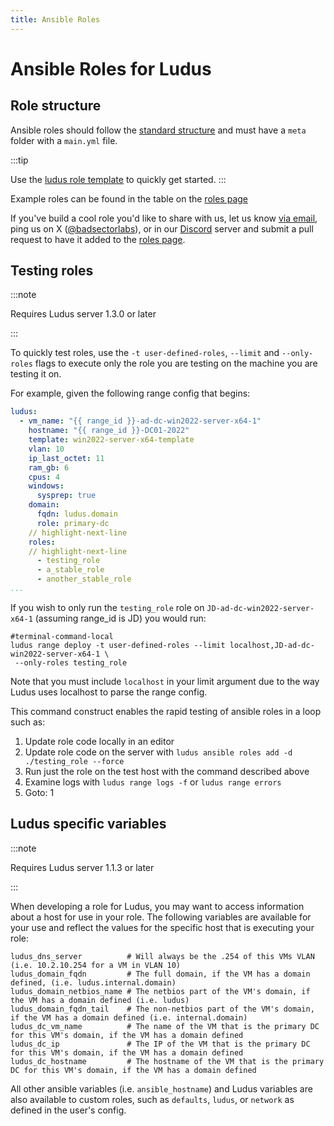 ```yaml
---
title: Ansible Roles
---
```


# Ansible Roles for Ludus

## Role structure

Ansible roles should follow the [standard structure](https://docs.ansible.com/ansible/latest/playbook_guide/playbooks_reuse_roles.html#role-directory-structure) and must have a `meta` folder with a `main.yml` file.

:::tip

Use the [ludus role template](https://github.com/badsectorlabs/ludus_ansible_role_template) to quickly get started.
:::

Example roles can be found in the table on the [roles page](../roles)

If you've build a cool role you'd like to share with us, let us know [via email](mailto:info@badsectorlabs.com), ping us on X ([@badsectorlabs](https://twitter.com/badsectorlabs)), or in our [Discord](https://discord.gg/HryzhdUSYT) server and submit a pull request to have it added to the [roles page](../roles).

## Testing roles

:::note

Requires Ludus server 1.3.0 or later

:::

To quickly test roles, use the `-t user-defined-roles`, `--limit` and `--only-roles` flags to execute only the role you are testing on the machine you are testing it on.

For example, given the following range config that begins:

```yaml
ludus:
  - vm_name: "{{ range_id }}-ad-dc-win2022-server-x64-1"
    hostname: "{{ range_id }}-DC01-2022"
    template: win2022-server-x64-template
    vlan: 10
    ip_last_octet: 11
    ram_gb: 6
    cpus: 4
    windows:
      sysprep: true
    domain:
      fqdn: ludus.domain
      role: primary-dc
    // highlight-next-line
    roles:
    // highlight-next-line
      - testing_role
      - a_stable_role
      - another_stable_role
...
```

If you wish to only run the `testing_role` role on `JD-ad-dc-win2022-server-x64-1` (assuming range_id is JD) you would run:

```shell-session
#terminal-command-local
ludus range deploy -t user-defined-roles --limit localhost,JD-ad-dc-win2022-server-x64-1 \
 --only-roles testing_role
```

Note that you must include `localhost` in your limit argument due to the way Ludus uses localhost to parse the range config.

This command construct enables the rapid testing of ansible roles in a loop such as:

1. Update role code locally in an editor
2. Update role code on the server with `ludus ansible roles add -d ./testing_role --force`
3. Run just the role on the test host with the command described above
4. Examine logs with `ludus range logs -f` or `ludus range errors`
5. Goto: 1

## Ludus specific variables

:::note

Requires Ludus server 1.1.3 or later

:::

When developing a role for Ludus, you may want to access information about a host for use in your role.
The following variables are available for your use and reflect the values for the specific host that is executing your role:

```
ludus_dns_server          # Will always be the .254 of this VMs VLAN (i.e. 10.2.10.254 for a VM in VLAN 10)
ludus_domain_fqdn         # The full domain, if the VM has a domain defined, (i.e. ludus.internal.domain)
ludus_domain_netbios_name # The netbios part of the VM's domain, if the VM has a domain defined (i.e. ludus)
ludus_domain_fqdn_tail    # The non-netbios part of the VM's domain, if the VM has a domain defined (i.e. internal.domain)
ludus_dc_vm_name          # The name of the VM that is the primary DC for this VM's domain, if the VM has a domain defined
ludus_dc_ip               # The IP of the VM that is the primary DC for this VM's domain, if the VM has a domain defined
ludus_dc_hostname         # The hostname of the VM that is the primary DC for this VM's domain, if the VM has a domain defined
```

All other ansible variables (i.e. `ansible_hostname`) and Ludus variables are also available to custom roles, such as `defaults`, `ludus`, or `network` as defined in the user's config.
